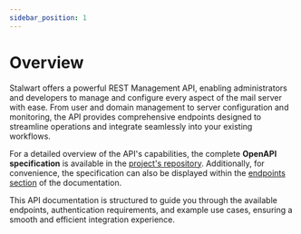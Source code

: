 ```yaml
---
sidebar_position: 1
---
```


# Overview

Stalwart offers a powerful REST Management API, enabling administrators and developers to manage and configure every aspect of the mail server with ease. From user and domain management to server configuration and monitoring, the API provides comprehensive endpoints designed to streamline operations and integrate seamlessly into your existing workflows.

For a detailed overview of the API's capabilities, the complete **OpenAPI specification** is available in the [project's repository](https://github.com/stalwartlabs/stalwart/blob/main/api/v1/openapi.yml). Additionally, for convenience, the specification can also be displayed within the [endpoints section](/docs/api/management/endpoints) of the documentation.

This API documentation is structured to guide you through the available endpoints, authentication requirements, and example use cases, ensuring a smooth and efficient integration experience. 

